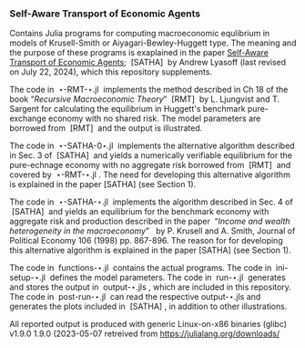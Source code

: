 ### Self-Aware Transport of Economic Agents


Contains Julia programs for computing macroeconomic equlibrium in models of Krusell-Smith or Aiyagari-Bewley-Huggett type. The meaning and the purpose of these programs is exaplained in the paper <a href="http://arxiv.org/abs/2303.12567">Self-Aware Transport of Economic Agents</a>;  &nbsp;[SATHA]&nbsp; by Andrew Lyasoff (last revised on July 22, 2024), which this repository supplements.

The code in &nbsp;&#8902;-RMT-&#8902;.jl&nbsp; implements the method described in Ch 18 of the book &ldquo;<i>Recursive Macroeconomic Theory</i>&rdquo;  &nbsp;[RMT]&nbsp; by L. Ljungvist and T. Sargent for calculating the equilibrium in Huggett's benchmark pure-exchange economy with no shared risk. The model parameters are borrowed from &nbsp;[RMT]&nbsp; and the output is illustrated.

The code in &nbsp;&#8902;-SATHA-0&#8902;.jl&nbsp; implements the alternative algorithm described in Sec. 3 of &nbsp;[SATHA]&nbsp; and yields a numerically verifiable equilibrium for the pure-echnage economy with no aggregate risk borrowed from &nbsp;[RMT]&nbsp; and covered by &nbsp;&#8902;-RMT-&#8902;.jl&nbsp;. The need for developing this alternative algorithm is explained in the paper [SATHA] (see Section 1).

The code in &nbsp;&#8902;-SATHA-&#8902;.jl&nbsp; implements the algorithm described in Sec. 4 of &nbsp;[SATHA]&nbsp; and yields an equilibrium for the benchmark economy with aggregate risk and production described in the paper &nbsp;&ldquo;<i>Income and wealth heterogeneity in the macroeconomy</i>&rdquo; &nbsp; by P. Krusell and A. Smith, Journal of Political Economy 106 (1998) pp. 867-896. The reason for for developing this alternative algorithm is explained in the paper [SATHA] (see Section 1).

The code in &nbsp;functions-&#8902;.jl&nbsp; contains the actual programs. The code in &nbsp;ini-setup-&#8902;.jl&nbsp; defines the model parameters. The code in &nbsp;run-&#8902;.jl&nbsp; generates and stores the output in &nbsp;output-&#8902;.jls&nbsp;, which are included in this repository. The code in &nbsp;post-run-&#8902;.jl&nbsp; can read the respective output-&#8902;.jls and generates the plots included in &nbsp;[SATHA]&nbsp;, in addition to other illustrations. 

All reported output is produced with generic Linux-on-x86 binaries (glibc) v1.9.0 1.9.0 (2023-05-07 retreived from https://julialang.org/downloads/
